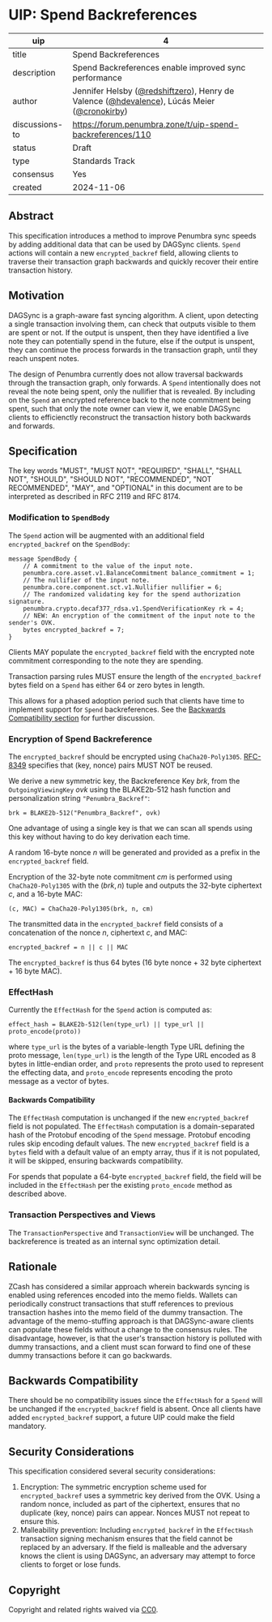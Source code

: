 # UIP: Spend Backreferences

| uip | 4 |
| - | - |
| title | Spend Backreferences |
| description | Spend Backreferences enable improved sync performance |
| author | Jennifer Helsby ([@redshiftzero](https://github.com/redshiftzero)), Henry de Valence ([@hdevalence](https://github.com/hdevalence)), Lúcás Meier ([@cronokirby](https://github.com/cronokirby))|
| discussions-to | <https://forum.penumbra.zone/t/uip-spend-backreferences/110> |
| status | Draft |
| type | Standards Track |
| consensus | Yes |
| created | 2024-11-06 |

## Abstract

This specification introduces a method to improve Penumbra sync speeds by adding additional data that can be used by DAGSync clients. `Spend` actions will contain a new `encrypted_backref` field, allowing clients to traverse their transaction graph backwards and quickly recover their entire transaction history.

## Motivation

DAGSync is a graph-aware fast syncing algorithm. A client, upon detecting a single transaction involving them, can check that outputs visible to them are spent or not. If the output is unspent, then they have identified a live note they can potentially spend in the future, else if the output is unspent, they can continue the process forwards in the transaction graph, until they reach unspent notes.

The design of Penumbra currently does not allow traversal backwards through the transaction graph, only forwards. A `Spend` intentionally does not reveal the note being spent, only the nullifier that is revealed. By including on the `Spend` an encrypted reference back to the note commitment being spent, such that only the note owner can view it, we enable DAGSync clients to efficienctly reconstruct the transaction history both backwards and forwards.

## Specification

The key words "MUST", "MUST NOT", "REQUIRED", "SHALL", "SHALL NOT", "SHOULD", "SHOULD NOT", "RECOMMENDED", "NOT RECOMMENDED", "MAY", and "OPTIONAL" in this document are to be interpreted as described in RFC 2119 and RFC 8174.

### Modification to `SpendBody`

The `Spend` action will be augmented with an additional field `encrypted_backref` on the `SpendBody`:

```
message SpendBody {
    // A commitment to the value of the input note.
    penumbra.core.asset.v1.BalanceCommitment balance_commitment = 1;
    // The nullifier of the input note.
    penumbra.core.component.sct.v1.Nullifier nullifier = 6;
    // The randomized validating key for the spend authorization signature.
    penumbra.crypto.decaf377_rdsa.v1.SpendVerificationKey rk = 4;
    // NEW: An encryption of the commitment of the input note to the sender's OVK.
    bytes encrypted_backref = 7;
}
```

Clients MAY populate the `encrypted_backref` field with the encrypted note commitment corresponding to the note they are spending.

Transaction parsing rules MUST ensure the length of the `encrypted_backref` bytes field on a `Spend` has either 64 or zero bytes in length.

This allows for a phased adoption period such that clients have time to implement support for `Spend` backreferences. See the [Backwards Compatibility section](#backwards-compatibility) for further discussion.

### Encryption of Spend Backreference

The `encrypted_backref` should be encrypted using `ChaCha20-Poly1305`. [RFC-8349](https://datatracker.ietf.org/doc/rfc8439/) specifies that (key, nonce) pairs MUST NOT be reused.

We derive a new symmetric key, the Backreference Key $brk$, from the `OutgoingViewingKey` $ovk$ using the BLAKE2b-512 hash function and personalization string `"Penumbra_Backref"`:

```
brk = BLAKE2b-512("Penumbra_Backref", ovk)
```

One advantage of using a single key is that we can scan all spends using this key without having to do key derivation each time.

A random 16-byte nonce $n$ will be generated and provided as a prefix in the `encrypted_backref` field.

Encryption of the 32-byte note commitment $cm$ is performed using `ChaCha20-Poly1305` with the $(brk, n)$ tuple and outputs the 32-byte ciphertext $c$, and a 16-byte MAC:

```
(c, MAC) = ChaCha20-Poly1305(brk, n, cm)
```

The transmitted data in the `encrypted_backref` field consists of a concatenation of the nonce $n$, ciphertext $c$, and MAC:

```
encrypted_backref = n || c || MAC
```

The `encrypted_backref` is thus 64 bytes (16 byte nonce + 32 byte ciphertext + 16 byte MAC).

### EffectHash

Currently the `EffectHash` for the `Spend` action is computed as:

`effect_hash = BLAKE2b-512(len(type_url) || type_url || proto_encode(proto))`

where `type_url` is the bytes of a variable-length Type URL defining the proto message, `len(type_url)` is the length of the Type URL encoded as 8 bytes in little-endian  order, and `proto` represents the proto used to represent the effecting data, and `proto_encode` represents encoding the proto message as a vector of bytes.

#### Backwards Compatibility

The `EffectHash` computation is unchanged if the new `encrypted_backref` field is not populated. The `EffectHash` computation is a domain-separated hash of the Protobuf encoding of the `Spend` message. Protobuf encoding rules skip encoding default values. The new `encrypted_backref` field is a `bytes` field with a default value of an empty array, thus if it is not populated, it will be skipped, ensuring backwards compatibility.

For spends that populate a 64-byte `encrypted_backref` field, the field will be included in the `EffectHash` per the existing `proto_encode` method as described above.

### Transaction Perspectives and Views

The `TransactionPerspective` and `TransactionView` will be unchanged. The backreference is treated as an internal sync optimization detail.

## Rationale

ZCash has considered a similar approach wherein backwards syncing is enabled using references encoded into the memo fields. Wallets can periodically construct transactions that stuff references to previous transaction hashes into the memo field of the dummy transaction. The advantage of the memo-stuffing approach is that DAGSync-aware clients can populate these fields without a change to the consensus rules. The disadvantage, however, is that the user's transaction history is polluted with dummy transactions, and a client must scan forward to find one of these dummy transactions before it can go backwards.

## Backwards Compatibility

There should be no compatibility issues since the `EffectHash` for a `Spend` will be unchanged if the `encrypted_backref` field is absent. Once all clients have added `encrypted_backref` support, a future UIP could make the field mandatory.

## Security Considerations

This specification considered several security considerations:

1. Encryption: The symmetric encryption scheme used for `encrypted_backref` uses a symmetric key derived from the OVK. Using a random nonce, included as part of the ciphertext, ensures that no duplicate (key, nonce) pairs can appear. Nonces MUST not repeat to ensure this.
2. Malleability prevention: Including `encrypted_backref` in the `EffectHash` transaction signing mechanism ensures that the field cannot be replaced by an adversary. If the field is malleable and the adversary knows the client is using DAGSync, an adversary may attempt to force clients to forget or lose funds.

## Copyright

Copyright and related rights waived via [CC0](https://github.com/penumbra-zone/UIPs/blob/main/LICENSE).
